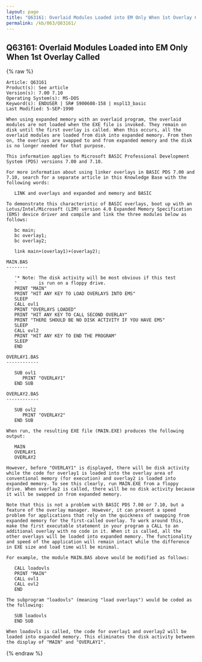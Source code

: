 ```yaml
---
layout: page
title: "Q63161: Overlaid Modules Loaded into EM Only When 1st Overlay Called"
permalink: /kb/063/Q63161/
---
```


## Q63161: Overlaid Modules Loaded into EM Only When 1st Overlay Called

{% raw %}

	Article: Q63161
	Product(s): See article
	Version(s): 7.00 7.10
	Operating System(s): MS-DOS
	Keyword(s): ENDUSER | SR# S900608-158 | mspl13_basic
	Last Modified: 5-SEP-1990
	
	When using expanded memory with an overlaid program, the overlaid
	modules are not loaded when the EXE file is invoked. They remain on
	disk until the first overlay is called. When this occurs, all the
	overlaid modules are loaded from disk into expanded memory. From then
	on, the overlays are swapped to and from expanded memory and the disk
	is no longer needed for that purpose.
	
	This information applies to Microsoft BASIC Professional Development
	System (PDS) versions 7.00 and 7.10.
	
	For more information about using linker overlays in BASIC PDS 7.00 and
	7.10, search for a separate article in this Knowledge Base with the
	following words:
	
	   LINK and overlays and expanded and memory and BASIC
	
	To demonstrate this characteristic of BASIC overlays, boot up with an
	Lotus/Intel/Microsoft (LIM) version 4.0 Expanded Memory Specification
	(EMS) device driver and compile and link the three modules below as
	follows:
	
	   bc main;
	   bc overlay1;
	   bc overlay2;
	
	   link main+(overlay1)+(overlay2);
	
	MAIN.BAS
	--------
	
	   '* Note: The disk activity will be most obvious if this test
	   '        is run on a floppy drive.
	   PRINT "MAIN"
	   PRINT "HIT ANY KEY TO LOAD OVERLAYS INTO EMS"
	   SLEEP
	   CALL ovl1
	   PRINT "OVERLAYS LOADED"
	   PRINT "HIT ANY KEY TO CALL SECOND OVERLAY"
	   PRINT "THERE SHOULD BE NO DISK ACTIVITY IF YOU HAVE EMS"
	   SLEEP
	   CALL ovl2
	   PRINT "HIT ANY KEY TO END THE PROGRAM"
	   SLEEP
	   END
	
	OVERLAY1.BAS
	------------
	
	   SUB ovl1
	      PRINT "OVERLAY1"
	   END SUB
	
	OVERLAY2.BAS
	------------
	
	   SUB ovl2
	      PRINT "OVERLAY2"
	   END SUB
	
	When run, the resulting EXE file (MAIN.EXE) produces the following
	output:
	
	   MAIN
	   OVERLAY1
	   OVERLAY2
	
	However, before "OVERLAY1" is displayed, there will be disk activity
	while the code for overlay1 is loaded into the overlay area of
	conventional memory (for execution) and overlay2 is loaded into
	expanded memory. To see this clearly, run MAIN.EXE from a floppy
	drive. When overlay2 is called, there will be no disk activity because
	it will be swapped in from expanded memory.
	
	Note that this is not a problem with BASIC PDS 7.00 or 7.10, but a
	feature of the overlay manager. However, it can present a speed
	problem for applications that rely on the quickness of swapping from
	expanded memory for the first-called overlay. To work around this,
	make the first executable statement in your program a CALL to an
	additional overlay with no code in it. When it is called, all the
	other overlays will be loaded into expanded memory. The functionality
	and speed of the application will remain intact while the difference
	in EXE size and load time will be minimal.
	
	For example, the module MAIN.BAS above would be modified as follows:
	
	   CALL loadovls
	   PRINT "MAIN"
	   CALL ovl1
	   CALL ovl2
	   END
	
	The subprogram "loadovls" (meaning "load overlays") would be coded as
	the following:
	
	   SUB loadovls
	   END SUB
	
	When loadovls is called, the code for overlay1 and overlay2 will be
	loaded into expanded memory. This eliminates the disk activity between
	the display of "MAIN" and "OVERLAY1".

{% endraw %}
